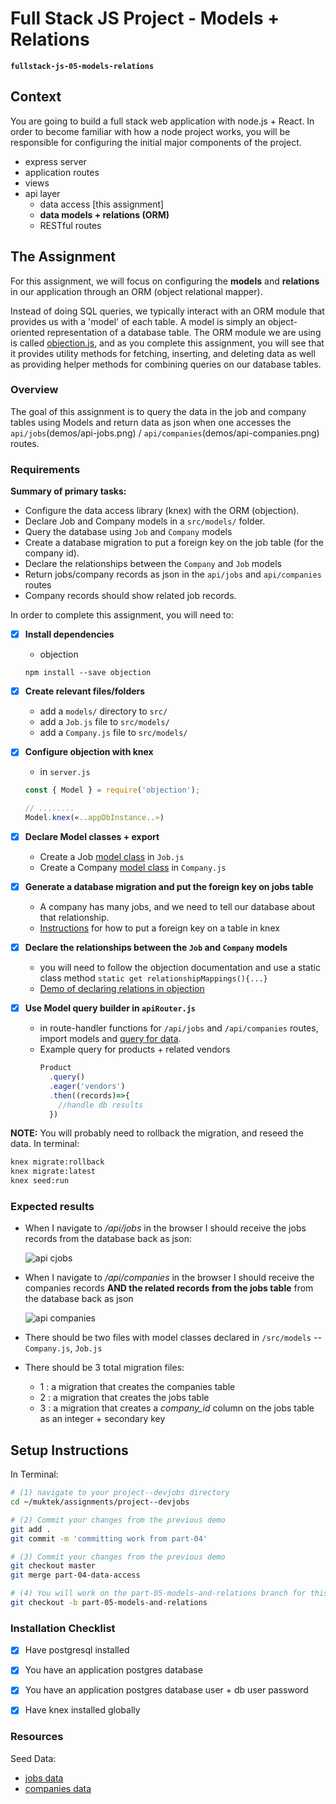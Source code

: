 # Full Stack JS Project - Models + Relations
**`fullstack-js-05-models-relations`**


## Context
You are going to build a full stack web application with node.js + React. In order to become familiar with how a node project works, you will be responsible for configuring the  initial major components of the project.  

- express server
- application routes
- views
- api layer
  - data access [this assignment]
  - **data models + relations (ORM)**
  - RESTful routes


## The Assignment
For this assignment, we will focus on configuring the **models** and **relations** in our application through an ORM (object relational mapper).

Instead of doing SQL queries, we typically interact with an ORM module that provides us with a 'model' of each table. A model is simply an object-oriented representation of a database table. The ORM module we are using is called  [objection.js](http://vincit.github.io/objection.js/#models), and as you complete this assignment, you will see that it provides utility methods for fetching, inserting, and deleting data as well as providing helper methods for combining queries on our database tables.

###  Overview
The goal of this assignment is to query the data in the job and company tables using Models and return data as json when one accesses the `api/jobs`(demos/api-jobs.png) / `api/companies`(demos/api-companies.png) routes.


### Requirements

**Summary of primary tasks:**

- Configure the data access library (knex) with the ORM (objection).
- Declare Job and Company models in a `src/models/` folder.
- Query the database using `Job` and `Company` models
- Create a database migration to put a foreign key on the job table (for the company id).
- Declare the relationships between the `Company` and `Job` models
- Return jobs/company records as json in the `api/jobs` and `api/companies` routes
- Company records should show related job records.


In order to complete this assignment, you will need to:

- [x] **Install dependencies**
  - objection
  ```
  npm install --save objection
  ```

- [x] **Create relevant files/folders**
  + add a `models/` directory to `src/`
  + add a `Job.js` file to `src/models/`
  + add a `Company.js` file to `src/models/`

- [x] **Configure objection with knex**
  + in `server.js`

  ```js
  const { Model } = require('objection');

  // ........
  Model.knex(«..appDbInstance..»)
  ```


- [x] **Declare Model classes + export**
  - Create a Job [model class](http://vincit.github.io/objection.js/#models) in `Job.js`
  - Create a Company [model class](http://vincit.github.io/objection.js/#models) in `Company.js`



- [x] **Generate a database migration and put the foreign key on jobs table**
  + A company has many jobs, and we need to tell our database about that relationship.
  + [Instructions](https://stackoverflow.com/questions/28350849/knex-migration-creating-foreign-key) for how to put a foreign key on a table in knex

- [x] **Declare the relationships between the `Job` and `Company` models**
  - you will need to follow the objection documentation and use a static class method `static get relationshipMappings(){...}`
  - [Demo of declaring relations in objection](http://vincit.github.io/objection.js/#relations)

- [x] **Use Model query builder in `apiRouter.js`**
  - in route-handler functions for `/api/jobs` and `/api/companies` routes, import models and [query for data](http://vincit.github.io/objection.js/#query-examples).
  - Example query for products + related vendors
    ```js
    Product
      .query()
      .eager('vendors')
      .then((records)=>{
        //handle db results
      })
    ```


**NOTE:** You will probably need to rollback the migration, and reseed the data. In terminal:

```sh
knex migrate:rollback
knex migrate:latest
knex seed:run
```

### Expected results

- When I navigate to _/api/jobs_ in the browser I should receive the jobs records from the database back as json:

  ![api cjobs](demos/api-jobs.png)


- When I navigate to _/api/companies_ in the browser I should receive the companies records **AND the related records from the jobs table** from the database back as json

  ![api companies](demos/api-companies.png)


- There should be two files with model classes declared in `/src/models` -- `Company.js`, `Job.js`

- There should be 3 total migration files:
  - 1 : a migration that creates the companies table
  - 2 : a migration that creates the jobs table
  - 3 : a migration that creates a _company_id_ column on the jobs table as an integer + secondary key



## Setup Instructions

In Terminal:

```sh
# (1) navigate to your project--devjobs directory
cd ~/muktek/assignments/project--devjobs

# (2) Commit your changes from the previous demo
git add .
git commit -m 'committing work from part-04'

# (3) Commit your changes from the previous demo
git checkout master
git merge part-04-data-access

# (4) You will work on the part-05-models-and-relations branch for this feature
git checkout -b part-05-models-and-relations

```

### Installation Checklist

- [x] Have postgresql installed

- [x] You have an application postgres database

- [x] You have an application postgres database user + db user password

- [x] Have knex installed globally

### Resources

Seed Data:

  - [jobs data](https://github.com/muktek/assignment--fullstack-js-04-data-access/blob/master/seeddata/jobsData.js)
  - [companies data](https://github.com/muktek/assignment--fullstack-js-04-data-access/blob/master/seeddata/companiesData.js)
